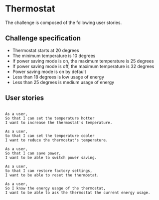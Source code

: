 # Thermostat

The challenge is composed of the following user stories.

## Challenge specification

* Thermostat starts at 20 degrees
* The minimum temperature is 10 degrees
* If power saving mode is on, the maximum temperature is 25 degrees
* If power saving mode is off, the maximum temperature is 32 degrees
* Power saving mode is on by default
* Less than 18 degrees is low usage of energy
* Less than 25 degrees is medium usage of energy

## User stories

```

As a user,
So that I can set the temperature hotter
I want to increase the thermostat's temperature.

As a user,
So that I can set the temperature cooler
I want to reduce the thermostat's temperature.

As a user,
So that I can save power,
I want to be able to switch power saving.

As a user,
So that I can restore factory settings,
I want to be able to reset the thermostat.

As a user,
So I know the energy usage of the thermostat,
I want to be able to ask the thermostat the current energy usage.

```
